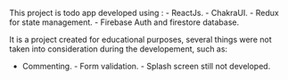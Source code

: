 This project is todo app developed using : - ReactJs. - ChakraUI. - Redux for state management. - Firebase Auth and firestore database.

It is a project created for educational purposes, several things were not taken into consideration during the developement, such as:

- Commenting. - Form validation. - Splash screen still not developed.
